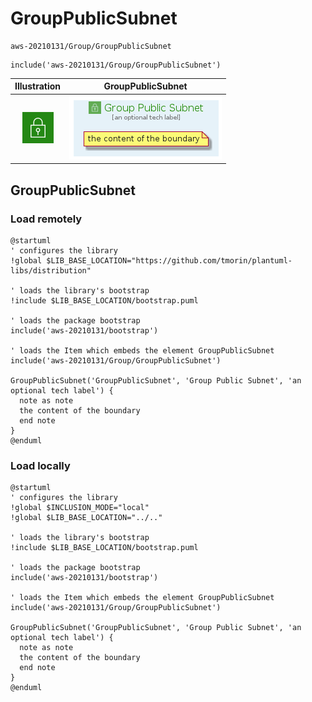 # GroupPublicSubnet


```text
aws-20210131/Group/GroupPublicSubnet
```

```text
include('aws-20210131/Group/GroupPublicSubnet')
```



| Illustration | GroupPublicSubnet |
| :---: | :---: |
| ![illustration for Illustration](../../aws-20210131/Resource/GroupIcons/VpcSubnetPublic.png) | ![illustration for GroupPublicSubnet](../../aws-20210131/Group/GroupPublicSubnet.Local.png) |




## GroupPublicSubnet

### Load remotely
```plantuml
@startuml
' configures the library
!global $LIB_BASE_LOCATION="https://github.com/tmorin/plantuml-libs/distribution"

' loads the library's bootstrap
!include $LIB_BASE_LOCATION/bootstrap.puml

' loads the package bootstrap
include('aws-20210131/bootstrap')

' loads the Item which embeds the element GroupPublicSubnet
include('aws-20210131/Group/GroupPublicSubnet')

GroupPublicSubnet('GroupPublicSubnet', 'Group Public Subnet', 'an optional tech label') {
  note as note
  the content of the boundary
  end note
}
@enduml
```

### Load locally
```plantuml
@startuml
' configures the library
!global $INCLUSION_MODE="local"
!global $LIB_BASE_LOCATION="../.."

' loads the library's bootstrap
!include $LIB_BASE_LOCATION/bootstrap.puml

' loads the package bootstrap
include('aws-20210131/bootstrap')

' loads the Item which embeds the element GroupPublicSubnet
include('aws-20210131/Group/GroupPublicSubnet')

GroupPublicSubnet('GroupPublicSubnet', 'Group Public Subnet', 'an optional tech label') {
  note as note
  the content of the boundary
  end note
}
@enduml
```

